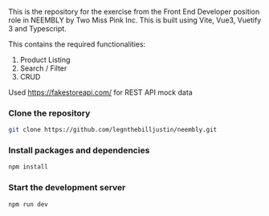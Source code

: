 This is the repository for the exercise from the Front End Developer position role in NEEMBLY by Two Miss Pink Inc.
This is built using Vite, Vue3, Vuetify 3 and Typescript.

This contains the required functionalities:
1. Product Listing
2. Search / Filter
3. CRUD

Used https://fakestoreapi.com/ for REST API mock data

### Clone the repository
```bash
git clone https://github.com/legnthebilljustin/neembly.git
```
### Install packages and dependencies
```bash
npm install
```
### Start the development server
```bash
npm run dev
```


